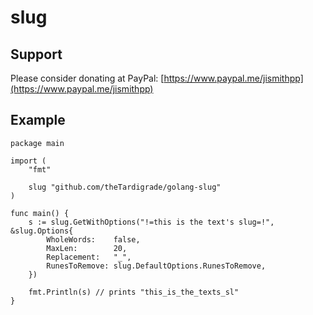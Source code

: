 # slug

## Support

Please consider donating at PayPal: [https://www.paypal.me/jismithpp](https://www.paypal.me/jismithpp)

## Example

```golang
package main

import (
	"fmt"

	slug "github.com/theTardigrade/golang-slug"
)

func main() {
	s := slug.GetWithOptions("!=this is the text's slug=!", &slug.Options{
		WholeWords:    false,
		MaxLen:        20,
		Replacement:   "_",
		RunesToRemove: slug.DefaultOptions.RunesToRemove,
	})

	fmt.Println(s) // prints "this_is_the_texts_sl"
}
```